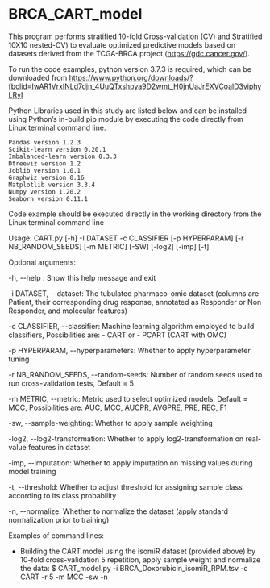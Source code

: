 # BRCA_CART_model
This program performs stratified 10-fold Cross-validation (CV) and Stratified 10X10 nested-CV) to evaluate optimized predictive models based on datasets derived from the TCGA-BRCA project (https://gdc.cancer.gov/).

To run the code examples, python version 3.7.3 is required, which can be downloaded from https://www.python.org/downloads/?fbclid=IwAR1VrxINLd7djn_4UuQTxshpya9D2wmt_H0jnUaJrEXVCoalD3viphyLRyI

Python Libraries used in this study are listed below and can be installed using Python’s in-build pip module by executing the code directly from Linux terminal command line.

    Pandas version 1.2.3
    Scikit-learn version 0.20.1
    Imbalanced-learn version 0.3.3
    Dtreeviz version 1.2
    Joblib version 1.0.1
    Graphviz version 0.16
    Matplotlib version 3.3.4
    Numpy version 1.20.2
    Seaborn version 0.11.1

Code example should be executed directly in the working directory from the Linux terminal command line

Usage: CART.py [-h] -I DATASET -c CLASSIFIER [-p HYPERPARAM] [-r NB_RANDOM_SEEDS] [-m METRIC] [-SW] [-log2] [-imp] [-t]

Optional arguments:

-h,  --help : Show this help message and exit

-i DATASET,  --dataset: The tubulated pharmaco-omic dataset (columns are Patient, their corresponding drug response, annotated as Responder or Non Responder, and molecular features)

-c CLASSIFIER, --classifier:  Machine learning algorithm employed to build classifiers, Possibilities are: - CART or - PCART (CART with OMC)

-p HYPERPARAM, --hyperparameters: Whether to apply hyperparameter tuning

-r NB_RANDOM_SEEDS, --random-seeds: Number of random seeds used to run cross-validation tests, Default = 5

-m METRIC, --metric:  Metric used to select optimized models, Default = MCC, Possibilities are: AUC, MCC, AUCPR, AVGPRE, PRE, REC, F1

-sw, --sample-weighting:  Whether to apply sample weighting

-log2, --log2-transformation: Whether to apply log2-transformation on real-value features in dataset

-imp, --imputation: Whether to apply imputation on missing values during model training

-t, --threshold:  Whether to adjust threshold for assigning sample class according to its class probability

-n, --normalize:  Whether to normalize the dataset (apply standard normalization prior to training)

Examples of command lines:
- Building the CART model using the isomiR dataset (provided above) by 10-fold cross-validation 5 repetition, apply sample weight and normalize the data: 
$ CART_model.py -i BRCA_Doxorubicin_isomiR_RPM.tsv -c CART -r 5 -m MCC -sw -n

 
